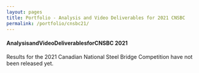 ```yaml
---
layout: pages
title: Portfolio - Analysis and Video Deliverables for 2021 CNSBC
permalink: /portfolio/cnsbc21/
---
```


<h4>Analysis&#8203and&#8203Video&#8203Deliverables&#8203for&#8203CNSBC&#8203 2021</h4>
Results for the 2021 Canadian National Steel Bridge Competition have not been released yet.
